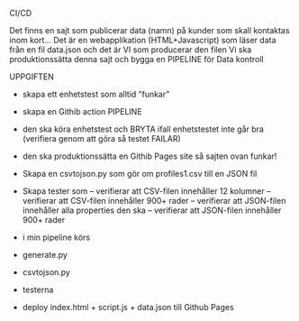 CI/CD

Det finns en sajt som publicerar data (namn) på kunder som skall kontaktas inom kort…
Det är en webapplikation (HTML+Javascript) som läser data från en fil data.json och det är VI som producerar den filen
Vi ska produktionssätta denna sajt och bygga en PIPELINE för Data kontroll


UPPGIFTEN

- skapa ett enhetstest som alltid ”funkar”
- skapa en Githib action PIPELINE
- den ska köra enhetstest och BRYTA ifall enhetstestet inte går bra (verifiera genom att göra så testet FAILAR)
- den ska produktionssätta en Githib Pages site så sajten ovan funkar!

- Skapa en csvtojson.py som gör om profiles1.csv till en JSON fil
- Skapa tester som
– verifierar att CSV-filen innehåller 12 kolumner
– verifierar att CSV-filen innehåller 900+ rader
– verifierar att JSON-filen innehåller alla properties den ska
– verifierar att JSON-filen innehåller 900+ rader
- i min pipeline körs
- generate.py
- csvtojson.py
- testerna
- deploy index.html + script.js + data.json till Github Pages
